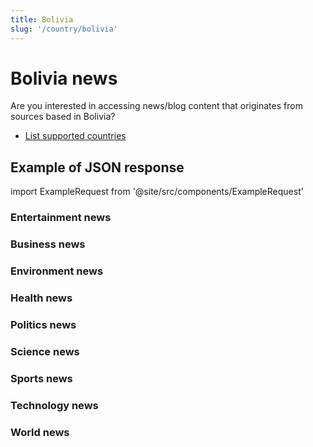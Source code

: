 ```yaml
---
title: Bolivia
slug: '/country/bolivia'
---
```


# Bolivia news

Are you interested in accessing news/blog content that originates from sources based in Bolivia?

- [List supported countries](/articles/countries)

## Example of JSON response

import ExampleRequest from '@site/src/components/ExampleRequest'

### Entertainment news
<ExampleRequest url="https://apitube.io/v1/news/articles?limit=2&category=news/Arts_and_Entertainment&country=bo"></ExampleRequest>

### Business news
<ExampleRequest url="https://apitube.io/v1/news/articles?limit=2&category=news/Business&country=bo"></ExampleRequest>

### Environment news
<ExampleRequest url="https://apitube.io/v1/news/articles?limit=2&category=news/Environment&country=bo"></ExampleRequest>

### Health news
<ExampleRequest url="https://apitube.io/v1/news/articles?limit=2&category=news/Health&country=bo"></ExampleRequest>

### Politics news
<ExampleRequest url="https://apitube.io/v1/news/articles?limit=2&category=news/Politics&country=bo"></ExampleRequest>

### Science news
<ExampleRequest url="https://apitube.io/v1/news/articles?limit=2&category=news/Science&country=bo"></ExampleRequest>

### Sports news
<ExampleRequest url="https://apitube.io/v1/news/articles?limit=2&category=news/Sports&country=bo"></ExampleRequest>

### Technology news
<ExampleRequest url="https://apitube.io/v1/news/articles?limit=2&category=news/Technology&country=bo"></ExampleRequest>

### World news
<ExampleRequest url="https://apitube.io/v1/news/articles?limit=2&category=news/World&country=bo"></ExampleRequest>
